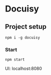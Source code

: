 # Docuisy

## Project setup
```
npm i -g docuisy
```

### Start
```
npm start
```

UI: localhost:8080